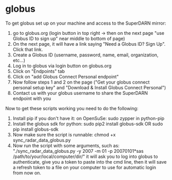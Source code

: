 # globus

To get globus set up on your machine and access to the SuperDARN mirror:
1) go to globus.org (login button in top right -> then on the next page "use
Globus ID to sign up" near middle to bottom of page)
2) On the next page, it will have a link saying "Need a Globus ID? Sign Up". Click that link.
3) Create a Globus ID (username, password, name, email, organization,
etc...)
4) Log in to globus via login button on globus.org
5) Click on "Endpoints" tab
6) Click on "add Globus Connect Personal endpoint"
7) Now follow steps 1 and 2 on the page ("Get your globus connect personal
setup key" and "Download & Install Globus Connect Personal")
8) Contact us with your globus username to share the SuperDARN endpoint with you



Now to get these scripts working you need to do the following:
1) Install pip if you don't have it: on OpenSuSe: sudo zypper in python-pip
2) Install the globus sdk for python: sudo pip2 install globus-sdk OR sudo pip install globus-sdk
3) Now make sure the script is runnable: chmod +x sync_radar_data_globus.py
4) Now run the script with some arguments, such as:
"./sync_radar_data_globus.py -y 2007 -m 01 -p 20070101*sas /path/to/your/local/computer/dir/"
it will ask you to log into globus to authenticate, give you a token to paste into the cmd line,
then it will save a refresh token to a file on your computer to use for automatic login from now on.

